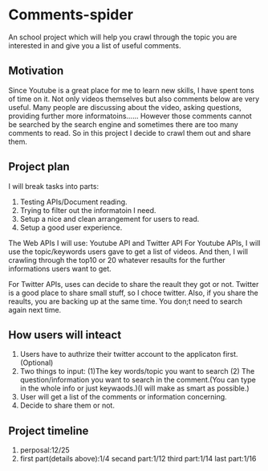 # Comments-spider
An school project which will help you crawl through the topic you are interested in and give you  a list of useful comments.

## Motivation
Since Youtube is a great place for me to learn new skills, I have spent tons of time on it. Not only videos themselves but also comments below are very useful. Many people are discussing about the video, asking questions, providing further more informatoins...... However those comments cannot be searched by the search engine and sometimes there are too many comments to read. So in this project I decide to crawl them out and share them.

## Project plan
I will break tasks into parts:
1. Testing APIs/Document reading.
2. Trying to filter out the informatoin I need.
3. Setup a nice and clean arrangement for users to read.
4. Setup a good user experience.

The Web APIs I will use: Youtube API and Twitter API
For Youtube APIs, I will use the topic/keywords users gave to get a list of videos. And then, I will crawling through the top10 or 20 whatever resaults for the further informations users want to get.

For Twitter APIs, uses can decide to share the reault they got or not. Twitter is a good place to share small stuff, so I choce twitter. Also, if you share the reaults, you are backing up at the same time. You don;t need to search again next time.

## How users will inteact
1. Users have to authrize their twitter account to the applicaton first.(Optional)
2. Two things to input:
(1)The key words/topic you want to search
(2) The question/information you want to search in the comment.(You can type in the whole info or just keywaods.)(I will make as smart as possible.)
3. User will get a list of the comments or information  concerning.
4. Decide to share them or not.

## Project timeline
1. perposal:12/25
2. first part(details above):1/4
secand part:1/12
third part:1/14
last part:1/16